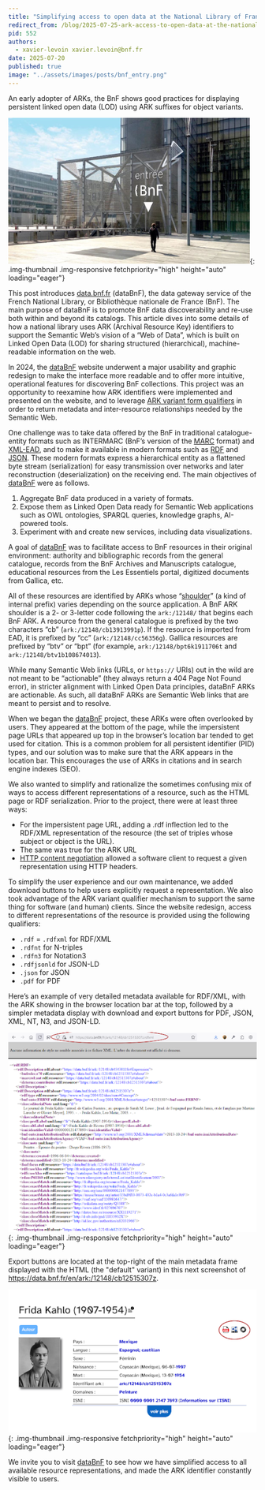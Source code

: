 ```yaml
---
title: "Simplifying access to open data at the National Library of France using ARK variants"
redirect_from: /blog/2025-07-25-ark-access-to-open-data-at-the-national-library-of-france/
pid: 552
authors:
  - xavier-levoin xavier.levoin@bnf.fr 
date: 2025-07-20
published: true
image: "../assets/images/posts/bnf_entry.png"
---
```


An early adopter of ARKs, the BnF shows good practices for displaying persistent linked open data (LOD) using
ARK suffixes for object variants.

<!--more-->

![Entry to the National Library of France](../../assets/images/posts/bnf_entry.png){: .img-thumbnail .img-responsive fetchpriority="high" height="auto" loading="eager"}

This post introduces [data.bnf.fr](https://data.bnf.fr) (dataBnF), the data gateway service of the French National Library, or Bibliothèque nationale de France (BnF). The main purpose of dataBnF is to promote BnF data discoverability and re-use both within and beyond its catalogs. This article dives into some details of how a national library uses ARK (Archival Resource Key) identifiers to support the Semantic Web’s vision of a “Web of Data”, which is built on Linked Open Data (LOD) for sharing structured (hierarchical), machine-readable information on the web.

In 2024, the [dataBnF](https://data.bnf.fr) website underwent a major usability and graphic redesign to make the interface more readable and to offer more intuitive, operational  features for discovering BnF collections. This project was an opportunity to reexamine how ARK identifiers were implemented and presented on the website, and to leverage [ARK variant form
qualifiers](https://www.ietf.org/archive/id/draft-kunze-ark-40.html#name-arks-that-reveal-object-var) in order to return metadata and inter-resource relationships needed by the Semantic Web. 

One challenge was to take data offered by the BnF in traditional catalogue-entity formats such as INTERMARC (BnF’s version of the [MARC](https://www.loc.gov/marc/) format) and [XML-EAD](https://www.loc.gov/ead/index.html), and to make it available in modern formats such as [RDF](https://en.wikipedia.org/wiki/Resource_Description_Framework) and [JSON](https://en.wikipedia.org/wiki/JSON). These modern formats express a hierarchical entity as a flattened byte stream (serialization) for easy transmission over networks and later reconstruction (deserialization) on the receiving end. The main objectives of [dataBnF](https://data.bnf.fr) were as follows.

1. Aggregate BnF data produced in a variety of formats.
2. Expose them as Linked Open Data ready for Semantic Web applications such as OWL ontologies, SPARQL queries, knowledge graphs, AI-powered tools.
3. Experiment with and create new services, including data visualizations.

A goal of [dataBnF](https://data.bnf.fr) was to facilitate access to BnF resources in their original environment: authority and bibliographic records from the general catalogue, records from the BnF Archives and Manuscripts catalogue, educational resources from the Les Essentiels portal, digitized documents from Gallica, etc.

All of these resources are identified by ARKs whose “[shoulder](https://arks.org/about/ark-namespaces/)” (a kind of internal prefix) varies depending on the source application. A BnF ARK shoulder is a 2- or 3-letter code following the `ark:/12148/` that begins each BnF ARK. A resource from the general catalogue is prefixed by the two characters “cb” (`ark:/12148/cb13913991p`). If the resource is imported from EAD, it is prefixed by “cc” (`ark:/12148/cc56356g`). Gallica resources are prefixed by “btv” or “bpt” (for example, `ark:/12148/bpt6k1911706t` and `ark:/12148/btv1b108674013`).

While many Semantic Web links (URLs, or `https://` URIs) out in the wild are not meant to be “actionable” (they always return a 404 Page Not Found error), in stricter alignment with Linked Open Data principles, dataBnF ARKs are actionable. As such, all dataBnF ARKs are Semantic Web links that are meant to persist and to resolve.

When we began the [dataBnF](https://data.bnf.fr) project, these ARKs were often overlooked by users. They appeared at the bottom of the page, while the impersistent page URLs that appeared up top in the browser’s location bar tended to get used for citation. This is a common problem for all persistent identifier (PID) types, and our solution was to make sure that the ARK appears in the location bar. This encourages  the use of ARKs in citations and in search engine indexes (SEO). 

We also wanted to simplify and rationalize the sometimes confusing mix of ways to access different representations of a resource, such as the  HTML page or RDF serialization. Prior to the project, there were at least three ways:

- For the impersistent page URL, adding a .rdf inflection led to the RDF/XML representation of the resource (the set of triples whose subject or object is the URL).
- The same was true for the ARK URL
- [HTTP content
  negotiation](https://www.rfc-editor.org/rfc/rfc9110.html#name-content-negotiation) allowed a software client to request a given representation using HTTP headers.

To simplify the user experience and our own maintenance, we added download buttons to help users explicitly request a representation. We also took advantage of the ARK variant qualifier mechanism to support the same thing for software (and human) clients.  Since the website redesign, access to different representations of the resource is provided using the following qualifiers:

- `.rdf` = `.rdfxml` for RDF/XML
- `.rdfnt` for N-triples
- `.rdfn3` for Notation3
- `.rdfjsonld` for JSON-LD
- `.json` for JSON
- `.pdf` for PDF

Here’s an example of very detailed metadata available for RDF/XML, with the ARK showing in the browser location bar at the top, followed by a simpler metadata display with download and export buttons for PDF, JSON, XML, NT, N3, and JSON-LD.

![example of very detailed metadata available for RDF/XML](../../assets/images/posts/bnf_rdf_mdata.png){: .img-thumbnail .img-responsive fetchpriority="high" height="auto" loading="eager"}

Export buttons are located at the top-right of the main metadata frame displayed with the HTML (the "default" variant) in this next screenshot of https://data.bnf.fr/en/ark:/12148/cb12515307z.
 
![screenshot of page for artist Frida Kahlo](../../assets/images/posts/bnf_frida_kahlo.png){: .img-thumbnail .img-responsive fetchpriority="high" height="auto" loading="eager"}

We invite you to visit [dataBnF](https://data.bnf.fr) to see how we have simplified access to all available resource representations, and made the ARK identifier constantly visible to users.

[entry]: ../../assets/images/posts/bnf_entry.png
